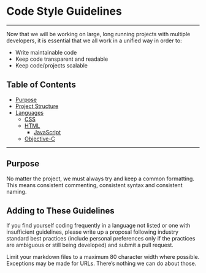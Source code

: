 # Code Style Guidelines

---

Now that we will be working on large, long running projects with multiple
developers, it is essential that we all work in a unified way in order to:

* Write maintainable code
* Keep code transparent and readable
* Keep code/projects scalable

## Table of Contents

* [Purpose](#purpose)
* [Project Structure](https://github.com/thejamesdempsey/Code-Style-Guidelines/tree/master/Project%20Structure)
* [Languages](https://github.com/thejamesdempsey/Code-Style-Guidelines/blob/master/Languages/)
  * [CSS](https://github.com/thejamesdempsey/Code-Style-Guidelines/blob/master/Languages/css.md)
  * [HTML](https://github.com/thejamesdempsey/Code-Style-Guidelines/blob/master/Languages/html.md)
	* [JavaScript](https://github.com/thejamesdempsey/Code-Style-Guidelines/blob/master/Languages/javascript.md)
  * [Objective-C](https://github.com/thejamesdempsey/Code-Style-Guidelines/blob/master/Languages/objective-c.md)
	
  


---

## Purpose

No matter the project, we must always try and keep a common formatting. This
means consistent commenting, consistent syntax and consistent naming.

## Adding to These Guidelines

If you find yourself coding frequently in a language not listed or one with 
insufficient guidelines, please write up a proposal following industry standard
best practices (include personal preferences only if the practices are 
ambiguous or still being developed) and submit a pull request.

Limit your markdown files to a maximum 80 character width where possible.
Exceptions may be made for URLs. There’s nothing we can do about those.
